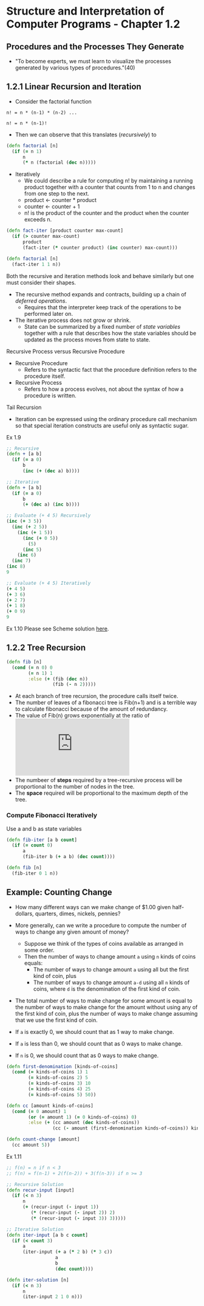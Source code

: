 # Structure and Interpretation of Computer Programs - Chapter 1.2
## Procedures and the Processes They Generate
* "To become experts, we must learn to visualize the processes generated by various types of procedures."(40)

## 1.2.1 Linear Recursion and Iteration
* Consider the factorial function

 `n! = n * (n-1) * (n-2) ...`

 `n! = n * (n-1)!`
* Then we can observe that this translates (*recursively*) to

```clojure
(defn factorial [n]
  (if (= n 1)
      n
      (* n (factorial (dec n)))))
```
* Iteratively
  * We could describe a rule for computing n! by maintaining a running product together with a counter that counts from 1 to n and changes from one step to the next.
  * product <- counter * product
  * counter <- counter + 1
  * n! is the product of the counter and the product when the counter exceeds n.

```clojure
(defn fact-iter [product counter max-count]
  (if (> counter max-count)
      product
      (fact-iter (* counter product) (inc counter) max-count)))

(defn factorial [n]
  (fact-iter 1 1 n))
```
Both the recursive and iteration methods look and behave similarly but one must consider their shapes.
* The recursive method expands and contracts, building up a chain of *deferred operations*.
  * Requires that the interpreter keep track of the operations to be performed later on.
* The iterative process does not grow or shrink.
  * State can be summarized by a fixed number of *state variables* together with a rule that describes how the state variables should be updated as the process moves from state to state.

Recursive Process versus Recursive Procedure
* Recursive Procedure
  * Refers to the syntactic fact that the procedure definition refers to the procedure itself.
* Recursive Process
  * Refers to how a process evolves, not about the syntax of how a procedure is written.

Tail Recursion
* Iteration can be expressed using the ordinary procedure call mechanism so that special iteration constructs are useful only as syntactic sugar.

Ex 1.9
```clojure
;; Recursive
(defn + [a b]
  (if (= a 0)
      b
      (inc (+ (dec a) b))))

;; Iterative
(defn + [a b]
  (if (= a 0)
      b
      (+ (dec a) (inc b))))

;; Evaluate (+ 4 5) Recursively
(inc (+ 3 5))
  (inc (+ 2 5))
    (inc (+ 1 5))
      (inc (+ 0 5))
        (5)
      (inc 5)
    (inc 6)
  (inc 7)
(inc 8)
9

;; Evaluate (+ 4 5) Iteratively
(+ 4 5)
(+ 3 6)
(+ 2 7)
(+ 1 8)
(+ 0 9)
9
```

Ex 1.10
Please see Scheme solution [here](http://community.schemewiki.org/?sicp-ex-1.10).

## 1.2.2 Tree Recursion
```clojure
(defn fib [n]
  (cond (= n 0) 0
        (= n 1) 1
        :else (+ (fib (dec n))
                 (fib (- n 2)))))
```
* At each branch of tree recursion, the procedure calls itself twice.
* The number of leaves of a fibonacci tree is Fib(n+1) and is a terrible way to calculate fibonacci because of the amount of redundancy.
* The value of Fib(n) grows exponentially at the ratio of ![img](http://www.sciweavers.org/tex2img.php?eq=%20%5Cphi%20%5E2%20%3D%20%20%5Cphi%20%2B%201&bc=White&fc=Black&im=jpg&fs=12&ff=mathdesign&edit=0)
* The numbeer of **steps** required by a tree-recursive process will be proportional to the number of nodes in the tree.
* The **space** required will be proportional to the maximum depth of the tree.

### Compute Fibonacci Iteratively
Use a and b as state variables
```clojure
(defn fib-iter [a b count]
  (if (= count 0)
      a
      (fib-iter b (+ a b) (dec count))))

(defn fib [n]
  (fib-iter 0 1 n))
```

## Example: Counting Change
* How many different ways can we make change of $1.00 given half-dollars, quarters, dimes, nickels, pennies?
* More generally, can we write a procedure to compute the number of ways to change any given amount of money?
  * Suppose we think of the types of coins available as arranged in some order.
  * Then the number of ways to change amount `a` using `n` kinds of coins equals:
    * The number of ways to change amount `a` using all but the first kind of coin, plus
    * The number of ways to change amount `a-d` using all `n` kinds of coins, where `d` is the denomination of the first kind of coin.
* The total number of ways to make change for some amount is equal to the number of ways to make change for the amount without using any of the first kind of coin, plus the number of ways to make change assuming that we use the first kind of coin.

* If `a` is exactly 0, we should count that as 1 way to make change.
* If `a` is less than 0, we should count that as 0 ways to make change.
* If `n` is 0, we should count that as 0 ways to make change.

```clojure
(defn first-denomination [kinds-of-coins]
  (cond (= kinds-of-coins 1) 1
        (= kinds-of-coins 2) 5
        (= kinds-of-coins 3) 10
        (= kinds-of-coins 4) 25
        (= kinds-of-coins 5) 50))

(defn cc [amount kinds-of-coins]
  (cond (= 0 amount) 1
        (or (= amount 1) (= 0 kinds-of-coins) 0)
        :else (+ (cc amount (dec kinds-of-coins))
                 (cc (- amount (first-denomination kinds-of-coins)) kinds-of-coins))))

(defn count-change [amount]
  (cc amount 5))
```

Ex 1.11
```clojure
;; f(n) = n if n < 3
;; f(n) = f(n-1) + 2(f(n-2)) + 3(f(n-3)) if n >= 3

;; Recursive Solution
(defn recur-input [input]
  (if (< n 3)
      n
      (+ (recur-input (- input 1))
         (* (recur-input (- input 2)) 2)
         (* (recur-input (- input 3)) 3)))))

;; Iterative Solution
(defn iter-input [a b c count]
  (if (< count 3)
      a
      (iter-input (+ a (* 2 b) (* 3 c))
                  a
                  b
                  (dec count))))

(defn iter-solution [n]
  (if (< n 3)
      n
      (iter-input 2 1 0 n)))
```
